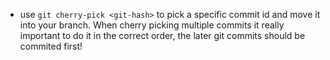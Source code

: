 ---
---

- use `git cherry-pick <git-hash>` to pick a specific commit id and move it into your branch. When cherry picking multiple commits it really important to do it in the correct order, the later git commits should be commited first!
